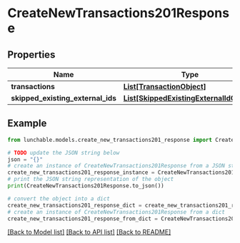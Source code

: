 # CreateNewTransactions201Response


## Properties

Name | Type | Description | Notes
------------ | ------------- | ------------- | -------------
**transactions** | [**List[TransactionObject]**](TransactionObject.md) |  | 
**skipped_existing_external_ids** | [**List[SkippedExistingExternalIdObject]**](SkippedExistingExternalIdObject.md) |  | [optional] 

## Example

```python
from lunchable.models.create_new_transactions201_response import CreateNewTransactions201Response

# TODO update the JSON string below
json = "{}"
# create an instance of CreateNewTransactions201Response from a JSON string
create_new_transactions201_response_instance = CreateNewTransactions201Response.from_json(json)
# print the JSON string representation of the object
print(CreateNewTransactions201Response.to_json())

# convert the object into a dict
create_new_transactions201_response_dict = create_new_transactions201_response_instance.to_dict()
# create an instance of CreateNewTransactions201Response from a dict
create_new_transactions201_response_from_dict = CreateNewTransactions201Response.from_dict(create_new_transactions201_response_dict)
```
[[Back to Model list]](../README.md#documentation-for-models) [[Back to API list]](../README.md#documentation-for-api-endpoints) [[Back to README]](../README.md)


